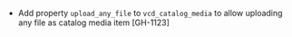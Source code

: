 * Add property `upload_any_file` to `vcd_catalog_media` to allow uploading any file as catalog media item [GH-1123]
